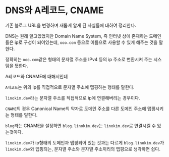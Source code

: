 # DNS와 A레코드, CNAME

기존 블로그 URL을 변경하며 새롭게 알게 된 사실들에 대하여 정리한다.

DNS는 원래 알고있었지만 Domain Name System, 즉 인터넷 상에 존재하는 도메인들은 ip로 구성이 되어있는데, `ooo.com` 등으로 이름으로 사용할 수 있게 해주는 것을 말한다.

정확히는 `ooo.com`같은 형태의 문자열 주소를 IPv4 등의 ip 주소로 변환시켜 주는 시스템을 뜻한다.

A레코드와 CNAME에 대해서인데

`A레코드`는 위의 ip를 직접적으로 문자열 주소에 맵핑하는 형태를 말한다.

`linokim.dev`라는 문자열 주소를 직접적으로 ip에 연결해버리는 경우이다.

`CNAME`의 경우 Canonical Name의 약자로 도메인 주소를 다른 도메인 주소에 맵핑시키는 형태를 말한다.

`blog`라는 CNAME을 설정하면 `blog.linokim.dev`는 `linokim.dev`로 연결시킬 수 있는것이다.

`linokim.dev`가 ip형태의 도메인과 맵핑되어 있는 것과는 다르게 `blog.linokim.dev`가 `linokim.dev`와 맵핑되는, 문자열 주소와 문자열 주소끼리의 맵핑으로 생각하면 쉽다.